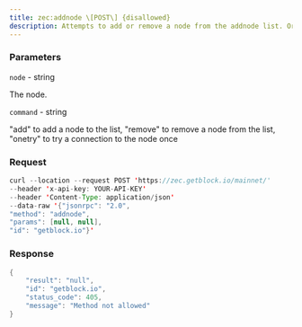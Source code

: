 ```yaml
---
title: zec:addnode \[POST\] {disallowed}
description: Attempts to add or remove a node from the addnode list. Or try aconnection to a node once.
---
```


### Parameters


`node` - string

The node.

`command` - string

"add" to add a node to the list, "remove" to remove a node from the
list, "onetry" to try a connection to the node once

### Request

``` java
curl --location --request POST 'https://zec.getblock.io/mainnet/' 
--header 'x-api-key: YOUR-API-KEY' 
--header 'Content-Type: application/json' 
--data-raw '{"jsonrpc": "2.0",
"method": "addnode",
"params": [null, null],
"id": "getblock.io"}'
```

###  Response

``` java
{
    "result": "null",
    "id": "getblock.io",
    "status_code": 405,
    "message": "Method not allowed"
}
```

